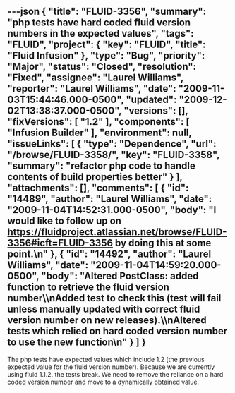 ---json
{
  "title": "FLUID-3356",
  "summary": "php tests have hard coded fluid version numbers in the expected values",
  "tags": "FLUID",
  "project": {
    "key": "FLUID",
    "title": "Fluid Infusion"
  },
  "type": "Bug",
  "priority": "Major",
  "status": "Closed",
  "resolution": "Fixed",
  "assignee": "Laurel Williams",
  "reporter": "Laurel Williams",
  "date": "2009-11-03T15:44:46.000-0500",
  "updated": "2009-12-02T13:38:37.000-0500",
  "versions": [],
  "fixVersions": [
    "1.2"
  ],
  "components": [
    "Infusion Builder"
  ],
  "environment": null,
  "issueLinks": [
    {
      "type": "Dependence",
      "url": "/browse/FLUID-3358/",
      "key": "FLUID-3358",
      "summary": "refactor php code to handle contents of build properties better"
    }
  ],
  "attachments": [],
  "comments": [
    {
      "id": "14489",
      "author": "Laurel Williams",
      "date": "2009-11-04T14:52:31.000-0500",
      "body": "I would like to follow up on <https://fluidproject.atlassian.net/browse/FLUID-3356#icft=FLUID-3356> by doing this at some point.\n"
    },
    {
      "id": "14492",
      "author": "Laurel Williams",
      "date": "2009-11-04T14:59:20.000-0500",
      "body": "Altered PostClass: added function to retrieve the fluid version number\\\nAdded test to check this (test will fail unless manually updated with correct fluid version number on new releases).\\\nAltered tests which relied on hard coded version number to use the new function\n"
    }
  ]
}
---
The php tests have expected values which include 1.2 (the previous expected value for the fluid version number). Because we are currently using fluid 1.1.2, the tests break. We need to remove the reliance on a hard coded version number and move to a dynamically obtained value.

        